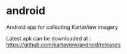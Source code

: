 # android
Android app for collecting KartaView imagery


Latest apk can be downloaded at : https://github.com/kartaview/android/releases
